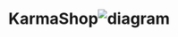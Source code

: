 # KarmaShop![diagram](https://github.com/luana2322/E-tech-Plaza/assets/118687703/ee38a35a-e75c-4f36-83a7-a1f97fea932e)
